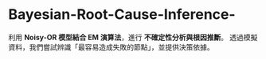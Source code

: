 # Bayesian-Root-Cause-Inference-
利用 **Noisy-OR 模型結合 EM 演算法**，進行 **不確定性分析與根因推斷**。   透過模擬資料，我們嘗試辨識「最容易造成失敗的節點」，並提供決策依據。
